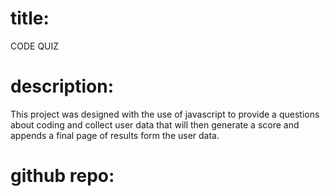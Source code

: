 # title: 

CODE QUIZ

# description: 

  This project was designed with the use of javascript to provide a questions about coding and collect user data 
  that will then generate a score and appends a final page of results form the user data.
  
 # github repo: 
 
 
 
 #
 
 
 
 

